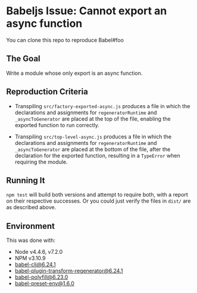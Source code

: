 # Babeljs Issue: Cannot export an async function
You can clone this repo to reproduce Babel#foo

## The Goal
Write a module whose only export is an async function.

## Reproduction Criteria
- Transpiling `src/factory-exported-async.js` produces a file in which
  the declarations and assignments for `regeneratorRuntime` and
  `_asyncToGenerator` are placed at the top of the file, enabling the
  exported function to run correctly.

- Transpiling `src/top-level-async.js` produces a file in which
  the declarations and assignments for `regeneratorRuntime` and
  `_asyncToGenerator` are placed at the bottom of the file, after the
  declaration for the exported function, resulting in a `TypeError`
  when requiring the module.
  
## Running It
`npm test` will build both versions and attempt to require both, with
a report on their respective successes. Or you could just verify the
files in `dist/` are as described above.

## Environment
This was done with:

- Node v4.4.6, v7.2.0
- NPM v3.10.9
- babel-cli@6.24.1
- babel-plugin-transform-regenerator@6.24.1
- babel-polyfill@6.23.0
- babel-preset-env@1.6.0

